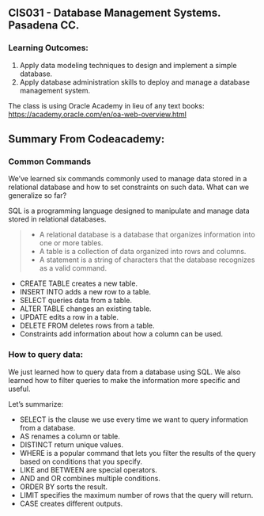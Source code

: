 ## CIS031 - Database Management Systems. Pasadena CC. 

### Learning Outcomes: 

1. Apply data modeling techniques to design and implement a simple database.
2. Apply database administration skills to deploy and manage a database management system.

The class is using Oracle Academy in lieu of any text books: https://academy.oracle.com/en/oa-web-overview.html


## Summary From Codeacademy:


### Common Commands

We’ve learned six commands commonly used to manage data stored in a relational database and how to set constraints on such data. What can we generalize so far?

SQL is a programming language designed to manipulate and manage data stored in relational databases.

> * A relational database is a database that organizes information into one or more tables.
> * A table is a collection of data organized into rows and columns.
> * A statement is a string of characters that the database recognizes as a valid command.

* CREATE TABLE creates a new table.
* INSERT INTO adds a new row to a table.
* SELECT queries data from a table.
* ALTER TABLE changes an existing table.
* UPDATE edits a row in a table.
* DELETE FROM deletes rows from a table.
* Constraints add information about how a column can be used.

### How to query data:

We just learned how to query data from a database using SQL. We also learned how to filter queries to make the information more specific and useful.

Let’s summarize:

* SELECT is the clause we use every time we want to query information from a database.
* AS renames a column or table.
* DISTINCT return unique values.
* WHERE is a popular command that lets you filter the results of the query based on conditions that you specify.
* LIKE and BETWEEN are special operators.
* AND and OR combines multiple conditions.
* ORDER BY sorts the result.
* LIMIT specifies the maximum number of rows that the query will return.
* CASE creates different outputs.
